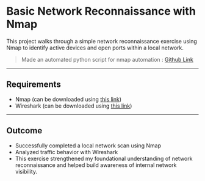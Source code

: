 # Basic Network Reconnaissance with Nmap
This project walks through a simple network reconnaissance exercise using Nmap to identify active devices and open ports within a local network.
> Made an automated python script for nmap automation : [Github Link](https://github.com/SHIROIreaper/nmap-automation)
---
## Requirements
- Nmap (can be downloaded using [this link](https://nmap.org/download))
- Wireshark (can be downloaded using [this link](https://www.wireshark.org/download.html))
---
## Outcome
- Successfully completed a local network scan using Nmap
- Analyzed traffic behavior with Wireshark
- This exercise strengthened my foundational understanding of network reconnaissance and helped build awareness of internal network visibility.

